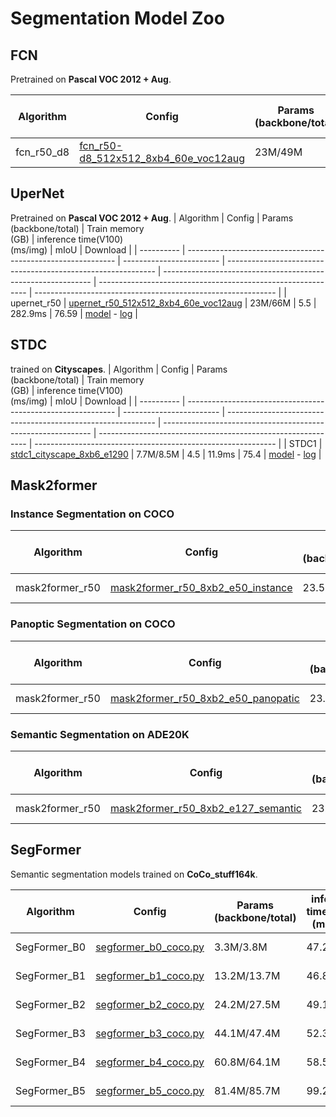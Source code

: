 # Segmentation Model Zoo

## FCN

Pretrained on **Pascal VOC 2012 + Aug**.

| Algorithm  | Config                                                       | Params<br/>(backbone/total)                            | Train memory<br/>(GB)      | inference time(V100)<br/>(ms/img)                     | mIoU | Download                                                     |
| ---------- | ------------------------------------------------------------ | ------------------------ | ------------------------------------------------------------ | ------------------------------------------------------------ | ------------------------------------------------------------ | ------------------------------------------------------------ |
| fcn_r50_d8 | [fcn_r50-d8_512x512_8xb4_60e_voc12aug](https://github.com/alibaba/EasyCV/tree/master/configs/segmentation/fcn/fcn_r50-d8_512x512_8xb4_60e_voc12aug.py) | 23M/49M | 19.8 | 166ms | 69.01               | [model](http://pai-vision-data-hz.oss-cn-zhangjiakou.aliyuncs.com/EasyCV/modelzoo/segmentation/fcn_r50/epoch_60.pth) - [log](http://pai-vision-data-hz.oss-cn-zhangjiakou.aliyuncs.com/EasyCV/modelzoo/segmentation/fcn_r50/20220525_203606.log.json) |

## UperNet

Pretrained on **Pascal VOC 2012 + Aug**.
| Algorithm  | Config                                                       | Params<br/>(backbone/total)                            | Train memory<br/>(GB)       | inference time(V100)<br/>(ms/img)                      | mIoU | Download                                                     |
| ---------- | ------------------------------------------------------------ | ------------------------ | ------------------------------------------------------------ | ------------------------------------------------------------ | ------------------------------------------------------------ | ------------------------------------------------------------ |
| upernet_r50 | [upernet_r50_512x512_8xb4_60e_voc12aug](https://github.com/alibaba/EasyCV/tree/master/configs/segmentation/upernet/upernet_r50_512x512_8xb4_60e_voc12aug.py) | 23M/66M | 5.5 | 282.9ms | 76.59               | [model](http://pai-vision-data-hz.oss-cn-zhangjiakou.aliyuncs.com/EasyCV/modelzoo/segmentation/upernet_r50/epoch_60.pth) - [log](http://pai-vision-data-hz.oss-cn-zhangjiakou.aliyuncs.com/EasyCV/modelzoo/segmentation/upernet_r50/20220706_114712.log.json) |

## STDC
trained on **Cityscapes**.
| Algorithm  | Config                                                       | Params<br/>(backbone/total)                            | Train memory<br/>(GB)       | inference time(V100)<br/>(ms/img)                      | mIoU | Download                                                     |
| ---------- | ------------------------------------------------------------ | ------------------------ | ------------------------------------------------------------ | ------------------------------------------------------------ | ------------------------------------------------------------ | ------------------------------------------------------------ |
| STDC1 | [stdc1_cityscape_8xb6_e1290](https://github.com/alibaba/EasyCV/tree/master/configs/segmentation/stdc/stdc1_cityscape_8xb6_e1290.py) | 7.7M/8.5M | 4.5 | 11.9ms | 75.4               | [model](http://pai-vision-data-hz.oss-cn-zhangjiakou.aliyuncs.com/EasyCV/modelzoo/segmentation/stdc/stdc1_cityscapes/epoch_1250.pth) - [log](http://pai-vision-data-hz.oss-cn-zhangjiakou.aliyuncs.com/EasyCV/modelzoo/segmentation/stdc/stdc1_cityscapes/20230214_173123.log.json) |

## Mask2former

### Instance Segmentation on COCO
| Algorithm  | Config                                                       | Params<br/>(backbone/total)                            | Train memory<br/>(GB)                                  | inference time(A100)<br/>(ms/img)                     | box MAP | Mask mAP | Download                                                     |
| ---------- | ------------------------------------------------------------ | ------------------------ |----------|----------|----------|----------|---|
| mask2former_r50 | [mask2former_r50_8xb2_e50_instance](https://github.com/alibaba/EasyCV/tree/master/configs/segmentation/mask2former/mask2former_r50_8xb2_e50_instance.py) | 23.5M/44M | 18.8 | 214ms | 46.09 | 43.26 |[model](http://pai-vision-data-hz.oss-cn-zhangjiakou.aliyuncs.com/EasyCV/modelzoo/segmentation/mask2former_r50_instance/epoch_50.pth) - [log](http://pai-vision-data-hz.oss-cn-zhangjiakou.aliyuncs.com/EasyCV/modelzoo/segmentation/mask2former_r50_instance/20220620_113639.log.json) |

### Panoptic Segmentation on COCO

| Algorithm  | Config                                                       | Params<br/>(backbone/total)                            | Train memory<br/>(GB)                                  | inference time(A100)<br/>(ms/img)                     | PQ | box MAP | Mask mAP | Download                                                     |
| ---------- | ---------- | ------------------------------------------------------------ | ------------------------ |----------|---------------------------------------------------------------------------- |---------------------------------------------------------------------------- |---|---|
| mask2former_r50 | [mask2former_r50_8xb2_e50_panopatic](https://github.com/alibaba/EasyCV/tree/master/configs/segmentation/mask2former/mask2former_r50_8xb2_e50_panopatic.py) | 23.5M/44M | 18.8 | 241ms | 51.64 | 44.81 | 41.88 |[model](http://pai-vision-data-hz.oss-cn-zhangjiakou.aliyuncs.com/EasyCV/modelzoo/segmentation/mask2former_r50_panoptic/epoch_50.pth) - [log](http://pai-vision-data-hz.oss-cn-zhangjiakou.aliyuncs.com/EasyCV/modelzoo/segmentation/mask2former_r50_panoptic/20220629_170721.log.json) |

### Semantic Segmentation on ADE20K

| Algorithm  | Config                                                       | Params<br/>(backbone/total)                             |Train memory<br/>(GB)                                  | inference time(A100)<br/>(ms/img)|                      mIOU |Download                                                     |
| ---------- | ---------- | ------------------------------------------------------------ |---------------------------------------------------------------------------- |---------------------------------------------------------------------------- |---|---|
| mask2former_r50 | [mask2former_r50_8xb2_e127_semantic](https://github.com/alibaba/EasyCV/tree/master/configs/segmentation/mask2former/mask2former_r50_8xb2_e127_semantic.py) | 23.5M/44M | 5.6 | 504ms | 47.03 |[model](http://pai-vision-data-hz.oss-cn-zhangjiakou.aliyuncs.com/EasyCV/modelzoo/segmentation/mask2former_r50_semantic/epoch_116.pth) - [log](http://pai-vision-data-hz.oss-cn-zhangjiakou.aliyuncs.com/EasyCV/modelzoo/segmentation/mask2former_r50_semantic/20220929_145919.log.json) |

## SegFormer

Semantic segmentation models trained on **CoCo_stuff164k**.

| Algorithm  | Config                                                       | Params<br/>(backbone/total)                            | inference time(V100)<br/>(ms/img)                    |mIoU | Download                                                     |
| ---------- | ------------------------------------------------------------ | ------------------------ | ------------------------------------------------------------ | ------------------------------------------------------------ | ------------------------------------------------------------ |
| SegFormer_B0 | [segformer_b0_coco.py](https://github.com/alibaba/EasyCV/tree/master/configs/segmentation/segformer/segformer_b0_coco.py) | 3.3M/3.8M | 47.2ms |  35.91               | [model](http://pai-vision-data-hz.oss-cn-zhangjiakou.aliyuncs.com/EasyCV/damo/modelzoo/segmentation/segformer/segformer_b0/SegmentationEvaluator_mIoU_best.pth) - [log](http://pai-vision-data-hz.oss-cn-zhangjiakou.aliyuncs.com/EasyCV/damo/modelzoo/segmentation/segformer/segformer_b0/20220909_152337.log.json) |
| SegFormer_B1 | [segformer_b1_coco.py](https://github.com/alibaba/EasyCV/tree/master/configs/segmentation/segformer/segformer_b1_coco.py) | 13.2M/13.7M | 46.8ms |  40.53               | [model](http://pai-vision-data-hz.oss-cn-zhangjiakou.aliyuncs.com/EasyCV/damo/modelzoo/segmentation/segformer/segformer_b1/SegmentationEvaluator_mIoU_best.pth) - [log](http://pai-vision-data-hz.oss-cn-zhangjiakou.aliyuncs.com/EasyCV/damo/modelzoo/segmentation/segformer/segformer_b1/20220825_200708.log.json) |
| SegFormer_B2 | [segformer_b2_coco.py](https://github.com/alibaba/EasyCV/tree/master/configs/segmentation/segformer/segformer_b2_coco.py) | 24.2M/27.5M   | 49.1ms |  44.53               | [model](http://pai-vision-data-hz.oss-cn-zhangjiakou.aliyuncs.com/EasyCV/damo/modelzoo/segmentation/segformer/segformer_b2/SegmentationEvaluator_mIoU_best.pth) - [log](http://pai-vision-data-hz.oss-cn-zhangjiakou.aliyuncs.com/EasyCV/damo/modelzoo/segmentation/segformer/segformer_b2/20220829_163757.log.json) |
| SegFormer_B3 | [segformer_b3_coco.py](https://github.com/alibaba/EasyCV/tree/master/configs/segmentation/segformer/segformer_b3_coco.py) | 44.1M/47.4M | 52.3ms |  45.49               | [model](http://pai-vision-data-hz.oss-cn-zhangjiakou.aliyuncs.com/EasyCV/damo/modelzoo/segmentation/segformer/segformer_b3/SegmentationEvaluator_mIoU_best.pth) - [log](http://pai-vision-data-hz.oss-cn-zhangjiakou.aliyuncs.com/EasyCV/damo/modelzoo/segmentation/segformer/segformer_b3/20220830_142021.log.json) |
| SegFormer_B4 | [segformer_b4_coco.py](https://github.com/alibaba/EasyCV/tree/master/configs/segmentation/segformer/segformer_b4_coco.py) | 60.8M/64.1M   | 58.5ms |  46.27               | [model](http://pai-vision-data-hz.oss-cn-zhangjiakou.aliyuncs.com/EasyCV/damo/modelzoo/segmentation/segformer/segformer_b4/SegmentationEvaluator_mIoU_best.pth) - [log](http://pai-vision-data-hz.oss-cn-zhangjiakou.aliyuncs.com/EasyCV/damo/modelzoo/segmentation/segformer/segformer_b4/20220902_135723.log.json) |
| SegFormer_B5 | [segformer_b5_coco.py](https://github.com/alibaba/EasyCV/tree/master/configs/segmentation/segformer/segformer_b5_coco.py) | 81.4M/85.7M   | 99.2ms |  46.75               | [model](http://pai-vision-data-hz.oss-cn-zhangjiakou.aliyuncs.com/EasyCV/damo/modelzoo/segmentation/segformer/segformer_b5/SegmentationEvaluator_mIoU_best.pth) - [log](http://pai-vision-data-hz.oss-cn-zhangjiakou.aliyuncs.com/EasyCV/damo/modelzoo/segmentation/segformer/segformer_b5/20220812_144336.log.json) |
